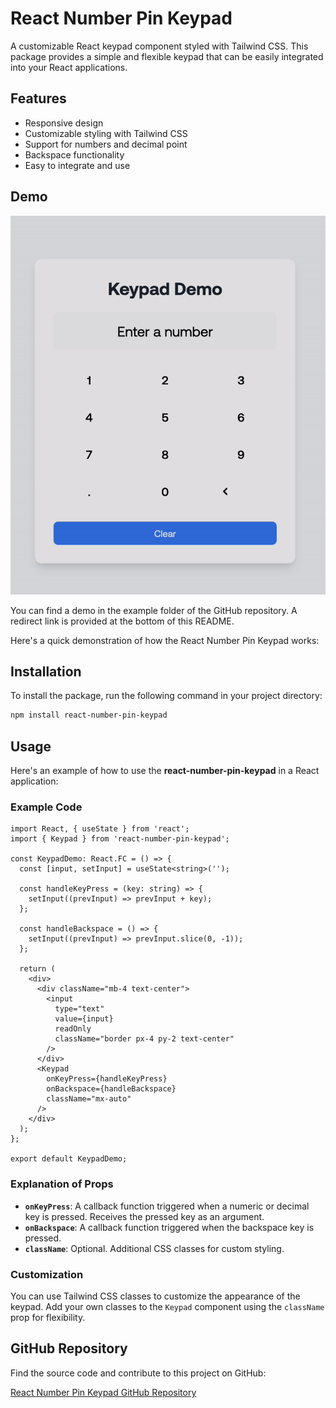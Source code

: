 # React Number Pin Keypad

A customizable React keypad component styled with Tailwind CSS. This package provides a simple and flexible keypad that can be easily integrated into your React applications.

## Features

- Responsive design
- Customizable styling with Tailwind CSS
- Support for numbers and decimal point
- Backspace functionality
- Easy to integrate and use

## Demo

![React Number Pin Keypad](./src//demo.gif)

You can find a demo in the example folder of the GitHub repository. A redirect link is provided at the bottom of this README.

Here's a quick demonstration of how the React Number Pin Keypad works:

## Installation

To install the package, run the following command in your project directory:

```bash
npm install react-number-pin-keypad
```

## Usage

Here's an example of how to use the **react-number-pin-keypad** in a React application:

### Example Code

```tsx
import React, { useState } from 'react';
import { Keypad } from 'react-number-pin-keypad';

const KeypadDemo: React.FC = () => {
  const [input, setInput] = useState<string>('');

  const handleKeyPress = (key: string) => {
    setInput((prevInput) => prevInput + key);
  };

  const handleBackspace = () => {
    setInput((prevInput) => prevInput.slice(0, -1));
  };

  return (
    <div>
      <div className="mb-4 text-center">
        <input
          type="text"
          value={input}
          readOnly
          className="border px-4 py-2 text-center"
        />
      </div>
      <Keypad
        onKeyPress={handleKeyPress}
        onBackspace={handleBackspace}
        className="mx-auto"
      />
    </div>
  );
};

export default KeypadDemo;
```

### Explanation of Props

- **`onKeyPress`**: A callback function triggered when a numeric or decimal key is pressed. Receives the pressed key as an argument.
- **`onBackspace`**: A callback function triggered when the backspace key is pressed.
- **`className`**: Optional. Additional CSS classes for custom styling.

### Customization

You can use Tailwind CSS classes to customize the appearance of the keypad. Add your own classes to the `Keypad` component using the `className` prop for flexibility.

## GitHub Repository

Find the source code and contribute to this project on GitHub:

[React Number Pin Keypad GitHub Repository](https://github.com/iyiolaosuagwu/react-number-pin-keypad)
